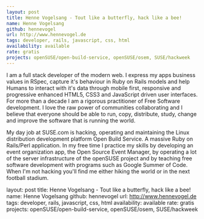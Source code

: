 ```yaml
---
layout: post
title: Henne Vogelsang - Tout like a butterfly, hack like a bee!
name: Henne Vogelsang
github: hennevogel
url: http://www.hennevogel.de
tags: developer, rails, javascript, css, html
availability: available
rate: gratis
projects: openSUSE/open-build-service, openSUSE/osem, SUSE/hackweek
---
```


I am a full stack developer of the modern web. I express my apps business values in RSpec, capture it's behaviour in Ruby on Rails models and help Humans to interact with it's data through mobile first, responsive and progressive enhanced HTML5, CSS3 and JavaScript driven user interfaces. For more than a decade I am a rigorous practitioner of Free Software development. I love the raw power of communities collaborating and I believe that everyone should be able to run, copy, distribute, study, change and improve the software that is running the world.

My day job at SUSE.com is hacking, operating and maintaining the Linux distribution development platform Open Build Service. A massive Ruby on Rails/Perl application. In my free time I practice my skills by developing an event organization app, the Open Source Event Manager, by operating a lot of the server infrastructure of the openSUSE project and by teaching free software development with programs such as Google Summer of Code. When I'm not hacking you'll find me either hiking the world or in the next football stadium.

layout: post
title: Henne Vogelsang - Tout like a butterfly, hack like a bee!
name: Henne Vogelsang
github: hennevogel
url: http://www.hennevogel.de
tags: developer, rails, javascript, css, html
availability: available
rate: gratis
projects: openSUSE/open-build-service, openSUSE/osem, SUSE/hackweek
